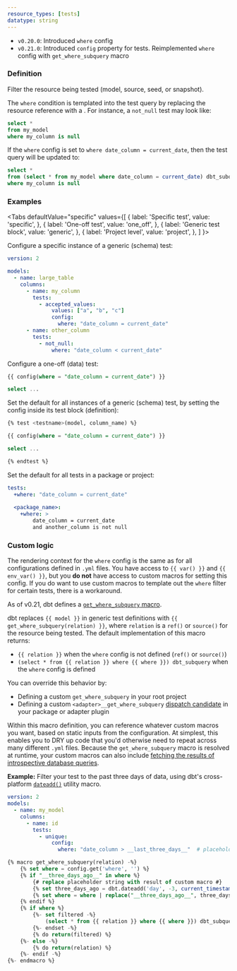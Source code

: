 ```yaml
---
resource_types: [tests]
datatype: string
---
```


<Changelog>

* `v0.20.0`: Introduced `where` config
* `v0.21.0`: Introduced `config` property for tests. Reimplemented `where` config with `get_where_subquery` macro

</Changelog>

### Definition

Filter the resource being tested (model, source, seed, or snapshot).

The `where` condition is templated into the test query by replacing the resource reference with a <Term id="subquery" />. For instance, a `not_null` test may look like:
```sql
select *
from my_model
where my_column is null
```
If the `where` config is set to `where date_column = current_date`, then the test query will be updated to:
```sql
select *
from (select * from my_model where date_column = current_date) dbt_subquery
where my_column is null
```

### Examples

<Tabs
  defaultValue="specific"
  values={[
    { label: 'Specific test', value: 'specific', },
    { label: 'One-off test', value: 'one_off', },
    { label: 'Generic test block', value: 'generic', },
    { label: 'Project level', value: 'project', },
  ]
}>

<TabItem value="specific">

Configure a specific instance of a generic (schema) test:

<File name='models/<filename>.yml'>

```yaml
version: 2

models:
  - name: large_table
    columns:
      - name: my_column
        tests:
          - accepted_values:
              values: ["a", "b", "c"]
              config:
                where: "date_column = current_date"
      - name: other_column
        tests:
          - not_null:
              where: "date_column < current_date"
```

</File>

</TabItem>

<TabItem value="one_off">

Configure a one-off (data) test:

<File name='tests/<filename>.sql'>

```sql
{{ config(where = "date_column = current_date") }}

select ...
```

</File>

</TabItem>

<TabItem value="generic">

Set the default for all instances of a generic (schema) test, by setting the config inside its test block (definition):

<File name='macros/<filename>.sql'>

```sql
{% test <testname>(model, column_name) %}

{{ config(where = "date_column = current_date") }}

select ...

{% endtest %}
```

</File>

</TabItem>

<TabItem value="project">

Set the default for all tests in a package or project:

<File name='dbt_project.yml'>

```yaml
tests:
  +where: "date_column = current_date"
  
  <package_name>:
    +where: >
        date_column = current_date
        and another_column is not null
```

</File>

</TabItem>

</Tabs>

### Custom logic

The rendering context for the `where` config is the same as for all configurations defined in `.yml` files. You have access to `{{ var() }}` and `{{ env_var() }}`, but you **do not** have access to custom macros for setting this config. If you do want to use custom macros to template out the `where` filter for certain tests, there is a workaround.

As of v0.21, dbt defines a [`get_where_subquery` macro](https://github.com/dbt-labs/dbt-core/blob/main/core/dbt/include/global_project/macros/materializations/tests/where_subquery.sql).

dbt replaces `{{ model }}` in generic test definitions with `{{ get_where_subquery(relation) }}`, where `relation` is a `ref()` or `source()` for the resource being tested. The default implementation of this macro returns:
- `{{ relation }}` when the `where` config is not defined (`ref()` or `source()`)
- `(select * from {{ relation }} where {{ where }}) dbt_subquery` when the `where` config is defined

You can override this behavior by:
- Defining a custom `get_where_subquery` in your root project
- Defining a custom `<adapter>__get_where_subquery` [dispatch candidate](dispatch) in your package or adapter plugin

Within this macro definition, you can reference whatever custom macros you want, based on static inputs from the configuration. At simplest, this enables you to DRY up code that you'd otherwise need to repeat across many different `.yml` files. Because the `get_where_subquery` macro is resolved at runtime, your custom macros can also include [fetching the results of introspective database queries](https://docs.getdbt.com/reference/dbt-jinja-functions/run_query).

**Example:** Filter your test to the past three days of data, using dbt's cross-platform [`dateadd()`](https://docs.getdbt.com/reference/dbt-jinja-functions/cross-database-macros#dateadd) utility macro.

<File name='models/config.yml'>

```yml
version: 2
models:
  - name: my_model
    columns:
      - name: id
        tests:
          - unique:
              config:
                where: "date_column > __last_three_days__"  # placeholder string for static config
```

</File>

<File name='macros/custom_get_where_subquery.sql'>

```sql
{% macro get_where_subquery(relation) -%}
    {% set where = config.get('where', '') %}
    {% if "__three_days_ago__" in where %}
        {# replace placeholder string with result of custom macro #}
        {% set three_days_ago = dbt.dateadd('day', -3, current_timestamp()) %}
        {% set where = where | replace("__three_days_ago__", three_days_ago) %}
    {% endif %}
    {% if where %}
        {%- set filtered -%}
            (select * from {{ relation }} where {{ where }}) dbt_subquery
        {%- endset -%}
        {% do return(filtered) %}
    {%- else -%}
        {% do return(relation) %}
    {%- endif -%}
{%- endmacro %}
```

</File>
